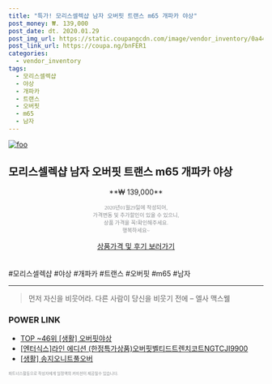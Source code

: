 ```yaml
--- 
title: "특가! 모리스셀렉샵 남자 오버핏 트랜스 m65 개파카 야상" 
post_money: ₩. 139,000 
post_date: dt. 2020.01.29 
post_img_url: https://static.coupangcdn.com/image/vendor_inventory/0a44/0295e3d3537bff4df071385e0fcd8272156a6e4063505e2421c8d44827c3.jpg 
post_link_url: https://coupa.ng/bnFER1 
categories: 
  - vendor_inventory 
tags: 
  - 모리스셀렉샵 
  - 야상 
  - 개파카 
  - 트랜스 
  - 오버핏 
  - m65 
  - 남자 
--- 
```

[![foo](https://static.coupangcdn.com/image/vendor_inventory/0a44/0295e3d3537bff4df071385e0fcd8272156a6e4063505e2421c8d44827c3.jpg)](https://coupa.ng/bnFER1) 

## 모리스셀렉샵 남자 오버핏 트랜스 m65 개파카 야상 
<p style="text-align: center;">**₩ 139,000**</p> 
<p style="text-align: center;"><span style="color: #898c8f; font-family: Georgia,Times,serif; font-size: 0.75em;">2020년01월29일에 작성되어, <br>가격변동 및 추가할인이 있을 수 있으니,<br> 상품 가격을 꼭!확인해주세요.<br>행복하세요~</span> 
</p>	 
<div markdown="0" style="text-align: center;"><a href="https://coupa.ng/bnFER1" class="btn btn--success">상품가격 및 후기 보러가기</a></div> 
<br><br> 
  #모리스셀렉샵 #야상 #개파카 #트랜스 #오버핏 #m65 #남자 
<hr> 

> 먼저 자신을 비웃어라. 다른 사람이 당신을 비웃기 전에  – 엘사 맥스웰 


### POWER LINK

* <a href="https://blog.naver.com/an0733/221788317833" target="_blank"> TOP ~46위 [생활] 오버핏야상</a>
* <a href="https://blog.naver.com/santokki14/221786929096" target="_blank">[엔터식스]라인 에디션 (한정특가상품)오버핏벨티드트렌치코트NGTCJI9900</a>
* <a href="https://blog.naver.com/fasyy4321/221759375520" target="_blank"> [생활] 송지오니트풀오버  </a>

<span style="color: #898c8f; font-family: Georgia,Times,serif; font-size: 0.55em;">파트너스활동으로 작성자에게 일정액의 커미션이 제공될수 있습니다.</span> 
